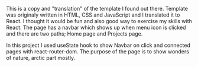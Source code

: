 This is a copy and "translation" of the template I found out there. Template was originaly written in HTML, CSS and JavaScript and
I translated it to React. I thought it would be fun and also good way to exercise my skills with React. 
The page has a navbar which shows up when menu icon is clicked and there are two paths; Home page and Projects page.

In this project I used useState hook to show Navbar on click and connected pages with react-router-dom.
The purpose of the page is to show wonders of nature, arctic part mostly.
